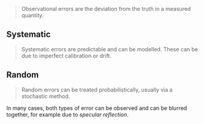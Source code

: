> Observational errors are the deviation from the truth in a measured quantity.
## Systematic
> Systematic errors are predictable and can be modelled. These can be due to imperfect calibration or drift. 
## Random
> Random errors can be treated probabilistically, usually via a stochastic method.

In many cases, both types of error can be observed and can be blurred together, for example due to *specular reflection*.